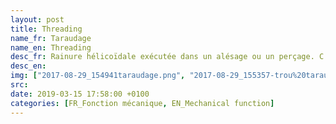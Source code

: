 ```yaml
---
layout: post
title: Threading
name_fr: Taraudage
name_en: Threading
desc_fr: Rainure hélicoïdale exécutée dans un alésage ou un perçage. C’est la forme qui a été réalisée dans un écrou. 
desc_en: 
img: ["2017-08-29_154941taraudage.png", "2017-08-29_155357-trou%20taraude.png"]
src: 
date: 2019-03-15 17:58:00 +0100
categories: [FR_Fonction mécanique, EN_Mechanical function]
---
```

